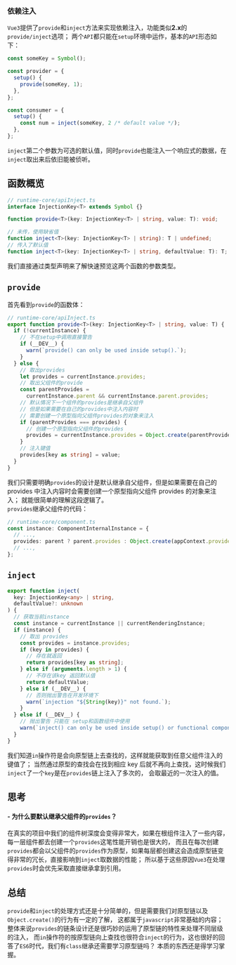 ### 依赖注入

`Vue3`提供了`provide`和`inject`方法来实现依赖注入，功能类似**2.x**的`provide/inject`选项；
两个`API`都只能在`setup`环境中运作，基本的`API`形态如下：

```typescript
const someKey = Symbol();

const provider = {
  setup() {
    provide(someKey, 1);
  },
};

const consumer = {
  setup() {
    const num = inject(someKey, 2 /* default value */);
  },
};
```

`inject`第二个参数为可选的默认值，同时`provide`也能注入一个响应式的数据，在`inject`取出来后依旧能被侦听。

## 函数概览

```typescript
// runtime-core/apiInject.ts
interface InjectionKey<T> extends Symbol {}

function provide<T>(key: InjectionKey<T> | string, value: T): void;

// 未传，使用缺省值
function inject<T>(key: InjectionKey<T> | string): T | undefined;
// 传入了默认值
function inject<T>(key: InjectionKey<T> | string, defaultValue: T): T;
```

我们直接通过类型声明来了解快速预览这两个函数的参数类型。

## `provide`

首先看到`provide`的函数体：

```typescript
// runtime-core/apiInject.ts
export function provide<T>(key: InjectionKey<T> | string, value: T) {
  if (!currentInstance) {
    // 不在setup中调用直接警告
    if (__DEV__) {
      warn(`provide() can only be used inside setup().`);
    }
  } else {
    // 取出provides
    let provides = currentInstance.provides;
    // 取出父组件的provide
    const parentProvides =
      currentInstance.parent && currentInstance.parent.provides;
    // 默认情况下一个组件的provides是继承自父组件
    // 但是如果需要在自己的provides中注入内容时
    // 需要创建一个原型指向父组件provides的对象来注入
    if (parentProvides === provides) {
      // 创建一个原型指向父组件的provides
      provides = currentInstance.provides = Object.create(parentProvides);
    }
    // 注入键值
    provides[key as string] = value;
  }
}
```

我们只需要明确`provides`的设计是默认继承自父组件，但是如果需要在自己的 provides 中注入内容时会需要创建一个原型指向父组件 provides 的对象来注入；
就能很简单的理解这段逻辑了。  
`provides`继承父组件的代码：

```typescript
// runtime-core/component.ts
const instance: ComponentInternalInstance = {
  // ...,
  provides: parent ? parent.provides : Object.create(appContext.provides),
  // ...,
};
```

## `inject`

```typescript
export function inject(
  key: InjectionKey<any> | string,
  defaultValue?: unknown
) {
  // 获取当前instance
  const instance = currentInstance || currentRenderingInstance;
  if (instance) {
    // 取出 provides
    const provides = instance.provides;
    if (key in provides) {
      // 存在就返回
      return provides[key as string];
    } else if (arguments.length > 1) {
      // 不存在该key 返回默认值
      return defaultValue;
    } else if (__DEV__) {
      // 否则抛出警告在开发环境下
      warn(`injection "${String(key)}" not found.`);
    }
  } else if (__DEV__) {
    // 抛出警告 只能在 setup和函数组件中使用
    warn(`inject() can only be used inside setup() or functional components.`);
  }
}
```

我们知道`in`操作符是会向原型链上去查找的，这样就能获取到任意父组件注入的键值了；
当然通过原型的查找会在找到相应 key 后就不再向上查找，这时候我们`inject`了一个`key`是在`provides`链上注入了多次的，
会取最近的一次注入的值。

## 思考

#### - 为什么要默认继承父组件的`provides`？

在真实的项目中我们的组件树深度会变得非常大，如果在根组件注入了一些内容，每一层组件都去创建一个`provides`这笔性能开销也是很大的，
而且在每次创建`provides`都会以父组件的`provides`作为原型，如果每层都创建这会造成原型链变得非常的冗长，直接影响到`inject`取数据的性能；
所以基于这些原因`Vue3`在处理`provides`时会优先采取直接继承拿到引用。

## 总结

`provide`和`inject`的处理方式还是十分简单的，但是需要我们对原型链以及`Object.create()`的行为有一定的了解，
这都属于`javascript`非常基础的内容；整体来说`provides`的链条设计还是很巧妙的运用了原型链的特性来处理不同层级的注入，
而`in`操作符的按原型链向上查找也很符合`inject`的行为，这也很好的回答了`ES6`时代，我们有`class`继承还需要学习原型链吗？
本质的东西还是得学习掌握。
